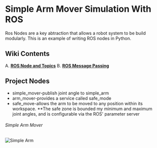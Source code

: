 # Simple Arm Mover Simulation With ROS
Ros Nodes are a key abtraction that allows a robot system to be build modularly.
This is an example of writing ROS nodes in Python.


## Wiki Contents
A. [**ROS Node and Topics**](https://github.com/fouliex/SimpleArmMoverWithROS/wiki/A.-ROS-Node-and-Topics)
B. [**ROS Message Passing**](https://github.com/fouliex/SimpleArmMoverWithROS/wiki/B.-ROS-Message-Passing)

##  Project Nodes
* simple_mover-publish joint angle to simple_arm
* arm_mover-provides a service called safe_mode
* safe_move-allows the arm to be moved to any position within its workspace.
**The safe zone is bounded my minimum and maximum joint angles, and is configurable via the ROS' parameter server

###### Simple Arm Mover 
![Simple Arm](https://github.com/fouliex/SimpleArmMoverWithROS/blob/master/misc/simple_arm.gif)
